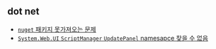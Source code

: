 ## dot net
- [`nuget` 패키지 못가져오는 문제](./nuget.md)
- [`System.Web.UI` `ScriptManager` `UpdatePanel` namesapce 찾을 수 없음](./not-namespace.md)
